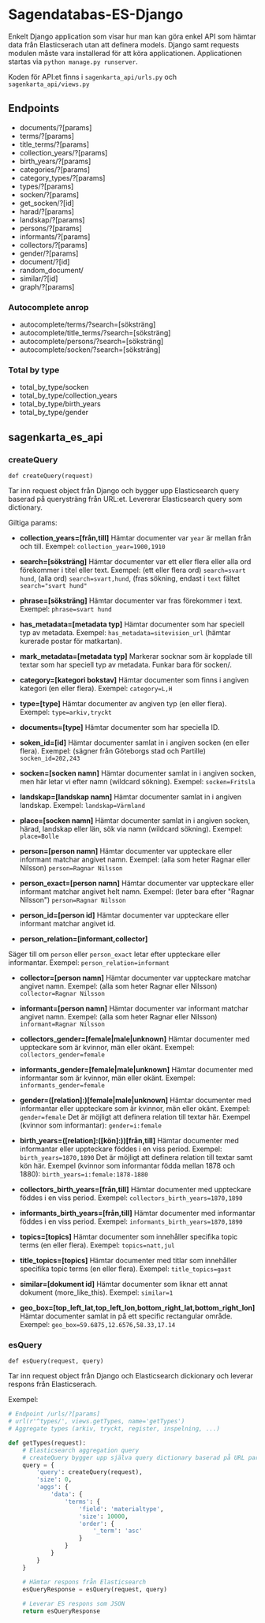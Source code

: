 # Sagendatabas-ES-Django

Enkelt Django application som visar hur man kan göra enkel API som hämtar data från Elasticserach utan att definera models.
Django samt requests modulen måste vara installerad för att köra applicationen.
Applicationen startas via `python manage.py runserver`.

Koden för API:et finns i `sagenkarta_api/urls.py` och `sagenkarta_api/views.py`

## Endpoints

* documents/?[params]
* terms/?[params]
* title_terms/?[params]
* collection_years/?[params]
* birth_years/?[params]
* categories/?[params]
* category_types/?[params]
* types/?[params]
* socken/?[params]
* get_socken/?[id]
* harad/?[params]
* landskap/?[params]
* persons/?[params]
* informants/?[params]
* collectors/?[params]
* gender/?[params]
* document/?[id]
* random_document/
* similar/?[id]
* graph/?[params]

### Autocomplete anrop
* autocomplete/terms/?search=[söksträng]
* autocomplete/title_terms/?search=[söksträng]
* autocomplete/persons/?search=[söksträng]
* autocomplete/socken/?search=[söksträng]

### Total by type

* total_by_type/socken
* total_by_type/collection_years
* total_by_type/birth_years
* total_by_type/gender

## sagenkarta_es_api

### createQuery
`def createQuery(request)`

Tar inn request object från Django och bygger upp Elasticsearch query baserad på querysträng från URL:et. Levererar Elasticsearch query som dictionary.

Giltiga params:
- **collection_years=[från,till]**
Hämtar documenter var `year` är mellan från och till. Exempel: `collection_year=1900,1910`

- **search=[söksträng]**
Hämtar documenter var ett eller flera eller alla ord förekommer i titel eller text. Exempel: (ett eller flera ord) `search=svart hund`, (alla ord) `search=svart,hund`, (fras sökning, endast i `text` fältet `search="svart hund"`

- **phrase=[söksträng]**
Hämtar documenter var fras förekommer i text. Exempel: `phrase=svart hund`

- **has_metadata=[metadata typ]**
Hämtar documenter som har speciell typ av metadata. Exempel: `has_metadata=sitevision_url` (hämtar kurerade postar för matkartan).

- **mark_metadata=[metadata typ]**
Markerar socknar som är kopplade till textar som har speciell typ av metadata. Funkar bara för socken/.

- **category=[kategori bokstav]**
Hämtar documenter som finns i angiven kategori (en eller flera). Exempel: `category=L,H`

- **type=[type]**
Hämtar documenter av angiven typ (en eller flera). Exempel: `type=arkiv,tryckt`

- **documents=[type]**
Hämtar documenter som har speciella ID.

- **soken_id=[id]**
Hämtar documenter samlat in i angiven socken (en eller flera). Exempel: (sägner från Göteborgs stad och Partille) `socken_id=202,243`

- **socken=[socken namn]**
Hämtar documenter samlat in i angiven socken, men här letar vi efter namn (wildcard sökning). Exempel: `socken=Fritsla`

- **landskap=[landskap namn]**
Hämtar documenter samlat in i angiven landskap. Exempel: `landskap=Värmland`

- **place=[socken namn]**
Hämtar documenter samlat in i angiven socken, härad, landskap eller län, sök via namn (wildcard sökning). Exempel: `place=Bolle`

- **person=[person namn]**
Hämtar documenter var uppteckare eller informant matchar angivet namn. Exempel: (alla som heter Ragnar eller Nilsson) `person=Ragnar Nilsson`

- **person_exact=[person namn]**
Hämtar documenter var uppteckare eller informant matchar angivet helt namn. Exempel: (leter bara efter "Ragnar Nilsson") `person=Ragnar Nilsson`

- **person_id=[person id]**
Hämtar documenter var uppteckare eller informant matchar angivet id.
- **person_relation=[informant,collector]**

Säger till om `person` eller `person_exact` letar efter uppteckare eller informantar. Exempel: `person_relation=informant`

- **collector=[person namn]**
Hämtar documenter var uppteckare matchar angivet namn. Exempel: (alla som heter Ragnar eller Nilsson) `collector=Ragnar Nilsson`

- **informant=[person namn]**
Hämtar documenter var informant matchar angivet namn. Exempel: (alla som heter Ragnar eller Nilsson) `informant=Ragnar Nilsson`

- **collectors_gender=[female|male|unknown]**
Hämtar documenter med uppteckare som är kvinnor, män eller okänt. Exempel: `collectors_gender=female`

- **informants_gender=[female|male|unknown]**
Hämtar documenter med informantar som är kvinnor, män eller okänt. Exempel: `informants_gender=female`

- **gender=([relation]:)[female|male|unknown]**
Hämtar documenter med informantar eller uppteckare som är kvinnor, män eller okänt. Exempel: `gender=female`
Det är möjligt att definera relation till textar här. Exempel (kvinnor som informantar): `gender=i:female`

- **birth_years=([relation]:([kön]:))[från,till]**
Hämtar documenter med informantar eller uppteckare föddes i en viss period. Exempel: `birth_years=1870,1890`
Det är möjligt att definera relation till textar samt kön här. Exempel (kvinnor som informantar födda mellan 1878 och 1880): `birth_years=i:female:1878-1880`

- **collectors_birth_years=[från,till]**
Hämtar documenter med uppteckare föddes i en viss period. Exempel: `collectors_birth_years=1870,1890`

- **informants_birth_years=[från,till]**
Hämtar documenter med informantar föddes i en viss period. Exempel: `informants_birth_years=1870,1890`

- **topics=[topics]**
Hämtar documenter som innehåller specifika topic terms (en eller flera). Exempel: `topics=natt,jul`

- **title_topics=[topics]**
Hämtar documenter med titlar som innehåller specifika topic terms (en eller flera). Exempel: `title_topics=gast`

- **similar=[dokument id]**
Hämtar documenter som liknar ett annat dokument (more_like_this). Exempel: `similar=1`

- **geo_box=[top_left_lat,top_left_lon,bottom_right_lat,bottom_right_lon]**
Hämtar documenter samlat in på ett specific rectangular område. Exempel: `geo_box=59.6875,12.6576,58.33,17.14`

### esQuery
`def esQuery(request, query)`

Tar inn request object från Django och Elasticsearch dickionary och leverar respons från Elasticserach.

Exempel:
```python
# Endpoint /urls/?[params]
# url(r'^types/', views.getTypes, name='getTypes')
# Aggregate types (arkiv, tryckt, register, inspelning, ...)

def getTypes(request):
	# Elasticsearch aggregation query
	# createQuery bygger upp själva query dictionary baserad på URL paramsträng
	query = {
		'query': createQuery(request),
		'size': 0,
		'aggs': {
			'data': {
				'terms': {
					'field': 'materialtype',
					'size': 10000,
					'order': {
						'_term': 'asc'
					}
				}
			}
		}
	}

	# Hämtar respons från Elasticsearch
	esQueryResponse = esQuery(request, query)
	
	# Leverar ES respons som JSON
	return esQueryResponse
  ```
